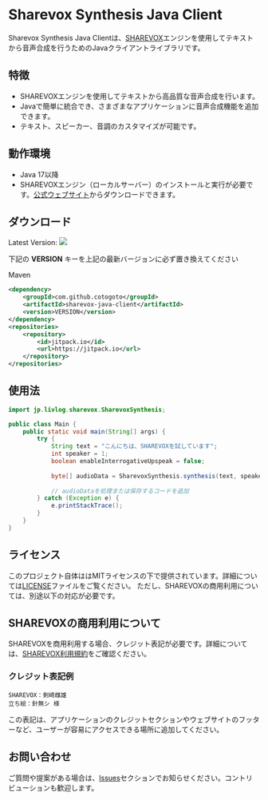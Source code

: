 # Sharevox Synthesis Java Client

Sharevox Synthesis Java Clientは、[SHAREVOX](https://www.sharevox.app/)エンジンを使用してテキストから音声合成を行うためのJavaクライアントライブラリです。

## 特徴

- SHAREVOXエンジンを使用してテキストから高品質な音声合成を行います。
- Javaで簡単に統合でき、さまざまなアプリケーションに音声合成機能を追加できます。
- テキスト、スピーカー、音調のカスタマイズが可能です。

## 動作環境

- Java 17以降
- SHAREVOXエンジン（ローカルサーバー）のインストールと実行が必要です。[公式ウェブサイト](https://www.sharevox.app/)からダウンロードできます。

## ダウンロード
Latest Version:
[![](https://jitpack.io/v/cotogoto/sharevox-java-client.svg)](https://jitpack.io/#cotogoto/sharevox-java-client)

下記の **VERSION** キーを上記の最新バージョンに必ず置き換えてください

Maven
```xml
<dependency>
    <groupId>com.github.cotogoto</groupId>
    <artifactId>sharevox-java-client</artifactId>
    <version>VERSION</version>
</dependency>
<repositories>
    <repository>
        <id>jitpack.io</id>
        <url>https://jitpack.io</url>
    </repository>
</repositories>
```

## 使用法

```java
import jp.livlog.sharevox.SharevoxSynthesis;

public class Main {
    public static void main(String[] args) {
        try {
            String text = "こんにちは、SHAREVOXを試しています";
            int speaker = 1;
            boolean enableInterrogativeUpspeak = false;
            
            byte[] audioData = SharevoxSynthesis.synthesis(text, speaker, enableInterrogativeUpspeak);
            
            // audioDataを処理または保存するコードを追加
        } catch (Exception e) {
            e.printStackTrace();
        }
    }
}
```

## ライセンス

このプロジェクト自体ははMITライセンスの下で提供されています。詳細については[LICENSE](LICENSE)ファイルをご覧ください。
ただし、SHAREVOXの商用利用については、別途以下の対応が必要です。

## SHAREVOXの商用利用について

SHAREVOXを商用利用する場合、クレジット表記が必要です。詳細については、[SHAREVOX利用規約](https://www.sharevox.app/terms)をご確認ください。

### クレジット表記例

```
SHAREVOX：剣崎雌雄
立ち絵：針無シ 様
```

この表記は、アプリケーションのクレジットセクションやウェブサイトのフッターなど、ユーザーが容易にアクセスできる場所に追加してください。

## お問い合わせ

ご質問や提案がある場合は、[Issues](https://github.com/blue-islands/sharevox-java-client/issues)セクションでお知らせください。コントリビューションも歓迎します。
